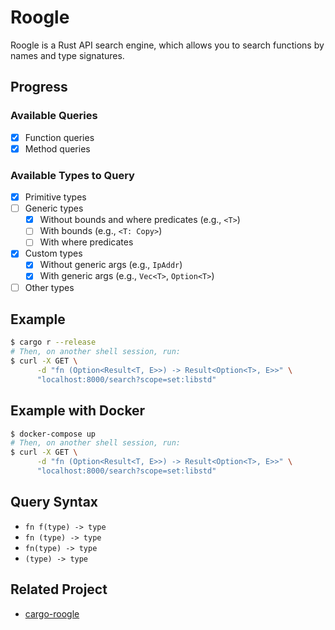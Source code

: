 # Roogle
Roogle is a Rust API search engine, which allows you to search functions by names and type signatures.

## Progress

### Available Queries
- [x] Function queries
- [x] Method queries

### Available Types to Query
- [x] Primitive types
- [ ] Generic types
  - [x] Without bounds and where predicates (e.g., `<T>`)
  - [ ] With bounds (e.g., `<T: Copy>`)
  - [ ] With where predicates
- [x] Custom types
  - [x] Without generic args (e.g., `IpAddr`)
  - [x] With generic args (e.g., `Vec<T>`, `Option<T>`)
- [ ] Other types

## Example
```sh
$ cargo r --release
# Then, on another shell session, run:
$ curl -X GET \
      -d "fn (Option<Result<T, E>>) -> Result<Option<T>, E>>" \
      "localhost:8000/search?scope=set:libstd"
```

## Example with Docker
```sh
$ docker-compose up
# Then, on another shell session, run:
$ curl -X GET \
      -d "fn (Option<Result<T, E>>) -> Result<Option<T>, E>>" \
      "localhost:8000/search?scope=set:libstd"
```

## Query Syntax

- `fn f(type) -> type`
- `fn (type) -> type`
- `fn(type) -> type`
- `(type) -> type`

## Related Project
- [cargo-roogle](https://github.com/roogle-rs/cargo-roogle)
